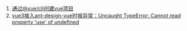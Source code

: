 1. [通过@vue/cli创建vue项目](./创建vue3项目.md)
2. [vue3接入ant-design-vue时报异常：Uncaught TypeError: Cannot read property 'use' of undefined](./vue3使用antd-design-vue.md)